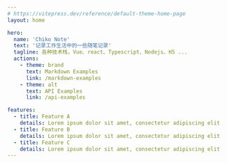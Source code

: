 ```yaml
---
# https://vitepress.dev/reference/default-theme-home-page
layout: home

hero:
  name: 'Chiko Note'
  text: '记录工作生活中的一些随笔记录'
  tagline: 各种技术栈，Vue、react、Typescript、Nodejs、H5 ...
  actions:
    - theme: brand
      text: Markdown Examples
      link: /markdown-examples
    - theme: alt
      text: API Examples
      link: /api-examples

features:
  - title: Feature A
    details: Lorem ipsum dolor sit amet, consectetur adipiscing elit
  - title: Feature B
    details: Lorem ipsum dolor sit amet, consectetur adipiscing elit
  - title: Feature C
    details: Lorem ipsum dolor sit amet, consectetur adipiscing elit
---
```

